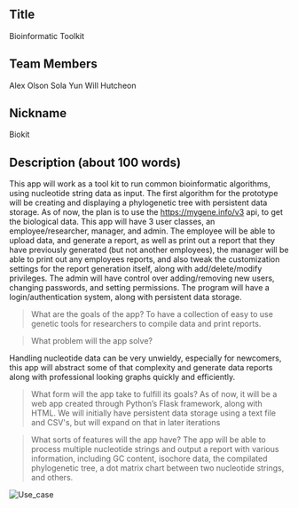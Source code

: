 ## Title
Bioinformatic Toolkit
 
## Team Members
Alex Olson
Sola Yun
Will Hutcheon
 
## Nickname
Biokit

## Description (about 100 words)
This app will work as a tool kit to run common bioinformatic algorithms, using nucleotide string data as input. The first algorithm for the prototype will be creating and displaying a phylogenetic tree with persistent data storage.
As of now, the plan is to use the https://mygene.info/v3 api, to get the biological data.
This app will have 3 user classes, an employee/researcher, manager, and admin.
The employee will be able to upload data, and generate a report, as well as print out a report that they have previously generated (but not another employees), the manager will be able to print out any employees reports, and also tweak the customization settings for the report generation itself, along with add/delete/modify privileges. The admin will have control over adding/removing new users, changing passwords, and setting permissions.
The program will have a login/authentication system, along with persistent data storage.



> What are the goals of the app?
To have a collection of easy to use genetic tools for researchers to compile data and print reports.

> What problem will the app solve?


Handling nucleotide data can be very unwieldy, especially for newcomers, this app will abstract some of that complexity and generate data reports along with professional looking graphs quickly and efficiently. 

> What form will the app take to fulfill its goals?
As of now, it will be a web app created through Python’s Flask framework, along with HTML. We will initially have persistent data storage using a text file and CSV's, but will expand on that in later iterations 

> What sorts of features will the app have?
The app will be able to process multiple nucleotide strings and output a report with various information, including GC content, isochore data, the compilated phylogenetic tree, a dot matrix chart between two nucleotide strings, and others.
> 
![Use_case](https://github.com/aolson078/biokit/assets/69769089/97b19bdb-c369-4d3a-a883-24ca40f4b959)
